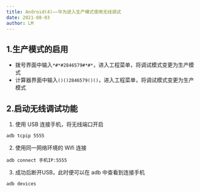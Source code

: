 ```yaml
---
title: Android(4)——华为进入生产模式使用无线调试
date: 2021-08-03
author: LM
---
```


## 1.生产模式的启用

- 拨号界面中输入`*#*#2846579#*#*`，进入工程菜单，将调试模式变更为生产模式
- 计算器界面中输入`()()2846579()()`，进入工程菜单，将调试模式变更为生产模式

## 2.启动无线调试功能

1. 使用 USB 连接手机，将无线端口开启

```
adb tcpip 5555
```

2. 使用同一网络环境的 Wifi 连接

```
adb connect 手机IP:5555
```

3. 成功后断开USB，此时便可以在 adb 中查看到连接手机

```
adb devices
```

